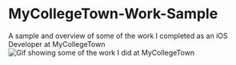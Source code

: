 # MyCollegeTown-Work-Sample
A sample and overview of some of the work I completed as an iOS Developer at MyCollegeTown
![Gif showing some of the work I did at MyCollegeTown](demo/MyCollegeTownChatSample.gif)
